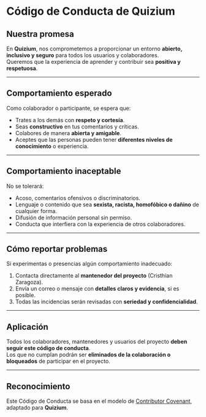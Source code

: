 # Código de Conducta de Quizium

## Nuestra promesa
En **Quizium**, nos comprometemos a proporcionar un entorno **abierto, inclusivo y seguro** para todos los usuarios y colaboradores.  
Queremos que la experiencia de aprender y contribuir sea **positiva y respetuosa**.

---

## Comportamiento esperado
Como colaborador o participante, se espera que:
- Trates a los demás con **respeto y cortesía**.  
- Seas **constructivo** en tus comentarios y críticas.  
- Colabores de manera **abierta y amigable**.  
- Aceptes que las personas pueden tener **diferentes niveles de conocimiento** o experiencia.  

---

## Comportamiento inaceptable
No se tolerará:
- Acoso, comentarios ofensivos o discriminatorios.  
- Lenguaje o contenido que sea **sexista, racista, homofóbico o dañino** de cualquier forma.  
- Difusión de información personal sin permiso.  
- Conducta que interfiera con la experiencia de otros colaboradores.  

---

## Cómo reportar problemas
Si experimentas o presencias algún comportamiento inadecuado:
1. Contacta directamente al **mantenedor del proyecto** (Cristhian Zaragoza).  
2. Envía un correo o mensaje con **detalles claros y evidencia**, si es posible.  
3. Todas las incidencias serán revisadas con **seriedad y confidencialidad**.  

---

## Aplicación
Todos los colaboradores, mantenedores y usuarios del proyecto **deben seguir este código de conducta**.  
Los que no cumplan podrán ser **eliminados de la colaboración o bloqueados** de participar en el proyecto.  

---

## Reconocimiento
Este Código de Conducta se basa en el modelo de [Contributor Covenant](https://www.contributor-covenant.org/), adaptado para **Quizium**.
